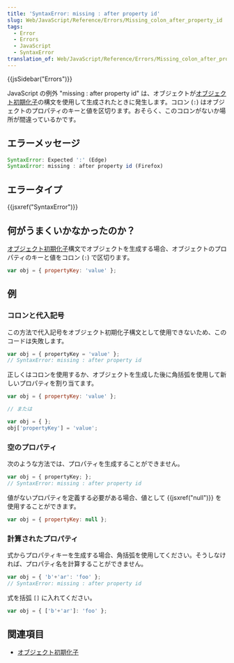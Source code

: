 ```yaml
---
title: 'SyntaxError: missing : after property id'
slug: Web/JavaScript/Reference/Errors/Missing_colon_after_property_id
tags:
  - Error
  - Errors
  - JavaScript
  - SyntaxError
translation_of: Web/JavaScript/Reference/Errors/Missing_colon_after_property_id
---
```

{{jsSidebar("Errors")}}

JavaScript の例外 "missing : after property id" は、オブジェクトが[オブジェクト初期化子](/ja/docs/Web/JavaScript/Reference/Operators/Object_initializer)の構文を使用して生成されたときに発生します。コロン (`:`) はオブジェクトのプロパティのキーと値を区切ります。おそらく、このコロンがないか場所が間違っているかです。

## エラーメッセージ

```js
SyntaxError: Expected ':' (Edge)
SyntaxError: missing : after property id (Firefox)
```

## エラータイプ

{{jsxref("SyntaxError")}}

## 何がうまくいかなかったのか？

[オブジェクト初期化子](/ja/docs/Web/JavaScript/Reference/Operators/Object_initializer)構文でオブジェクトを生成する場合、オブジェクトのプロパティのキーと値をコロン (`:`) で区切ります。

```js
var obj = { propertyKey: 'value' };
```

## 例

### コロンと代入記号

この方法で代入記号をオブジェクト初期化子構文として使用できないため、このコードは失敗します。

```js example-bad
var obj = { propertyKey = 'value' };
// SyntaxError: missing : after property id
```

正しくはコロンを使用するか、オブジェクトを生成した後に角括弧を使用して新しいプロパティを割り当てます。

```js example-good
var obj = { propertyKey: 'value' };

// または

var obj = { };
obj['propertyKey'] = 'value';
```

### 空のプロパティ

次のような方法では、プロパティを生成することができません。

```js example-bad
var obj = { propertyKey; };
// SyntaxError: missing : after property id
```

値がないプロパティを定義する必要がある場合、値として {{jsxref("null")}} を使用することができます。

```js example-good
var obj = { propertyKey: null };
```

### 計算されたプロパティ

式からプロパティキーを生成する場合、角括弧を使用してください。そうしなければ、プロパティ名を計算することができません。

```js example-bad
var obj = { 'b'+'ar': 'foo' };
// SyntaxError: missing : after property id
```

式を括弧 `[]` に入れてください。

```js example-good
var obj = { ['b'+'ar']: 'foo' };
```

## 関連項目

- [オブジェクト初期化子](/ja/docs/Web/JavaScript/Reference/Operators/Object_initializer)
